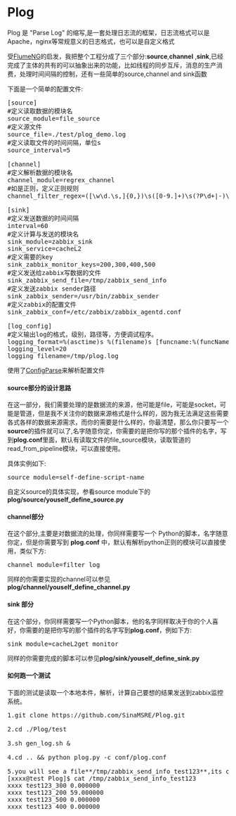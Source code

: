 Plog
====

Plog 是 "Parse Log" 的缩写,是一套处理日志流的框架，日志流格式可以是Apache，nginx等常规意义的日志格式，也可以是自定义格式

受[FlumeNG](http://flume.apache.org/)的启发，我把整个工程分成了三个部分:**source**,**channel** ,**sink**,已经完成了主体的共有的可以抽象出来的功能，比如线程的同步互斥，消息的生产消费，处理时间间隔的控制，还有一些简单的source,channel and sink函数


下面是一个简单的配置文件:
<pre>
[source]
#定义读取数据的模块名
source_module=file_source
#定义源文件
source_file=./test/plog_demo.log
#定义读取文件的时间间隔，单位s
source_interval=5

[channel]
#定义解析数据的模块名
channel_module=regrex_channel
#如是正则，定义正则规则
channel_filter_regex=([\w\d.\s,]{0,})\s([0-9.]+)\s(?P<response_time>\d+|-)\s(\w+)\s\[([^\[\]]+)\s\+\d+\]\s"((?:[^"]|\")+)"\s(?P<response_code>\d{3})\s(\d+|-)\s"((?:[^"]|\")+|-)"\s"(.+|-)"\s"((?:[^"]|\")+)"\s"(.+|-)"$

[sink]
#定义发送数据的时间间隔
interval=60
#定义计算与发送的模块名
sink_module=zabbix_sink
sink_service=cacheL2
#定义需要的key
sink_zabbix_monitor_keys=200,300,400,500
#定义发送给zabbix写数据的文件
sink_zabbix_send_file=/tmp/zabbix_send_info
#定义发送zabbix sender路径
sink_zabbix_sender=/usr/bin/zabbix_sender
#定义zabbix的配置文件
sink_zabbix_conf=/etc/zabbix/zabbix_agentd.conf

[log_config]
#定义输出log的格式，级别，路径等，方便调试程序。
logging_format=%(asctime)s %(filename)s [funcname:%(funcName)s] [line:%(lineno)d] %(levelname)s %(message)s
logging_level=20
logging_filename=/tmp/plog.log
</pre>


使用了[ConfigParse](https://docs.python.org/2/library/configparser.html)来解析配置文件


#### source部分的设计思路

在这一部分，我们需要处理的是数据流的来源，他可能是file，可能是socket，可能是管道，但是我不关注你的数据来源格式是什么样的，因为我无法满足这些需要各式各样的数据来源需求，而你的需要是什么样的，你最清楚，那么你只要写一个**source**的插件就可以了,名字随意你定，你需要的是把你写的那个插件的名字，写到**plog.conf**里面，默认有读取文件的file_source模块，读取管道的read_from_pipeline模块，可以直接使用。

具体实例如下:


<pre>
source_module=self-define-script-name
</pre>
自定义source的具体实现，参看source module下的**plog/source/youself_define_source.py**

#### channel部分
在这个部分,主要是对数据流的处理，你同样需要写一个 Python的脚本，名字随意你定，但是你需要写到 **plog.conf** 中，默认有解析python正则的模块可以直接使用，类似下方:
<pre>
channel_module=filter_log
</pre>
同样的你需要实现的channel可以参见 **plog/channel/youself_define_channel.py**


#### sink 部分
在这个部分，你同样需要写一个Python脚本，他的名字同样取决于你的个人喜好，你需要的是把你写的那个插件的名字写到**plog.conf**，例如下方:
<pre>
sink_module=cacheL2get_monitor
</pre>
同样的你需要完成的脚本可以参见**plog/sink/youself_define_sink.py**


#### 如何跑一个测试
下面的测试是读取一个本地本件，解析，计算自己要想的结果发送到zabbix监控系统。
<pre>
1.git clone https://github.com/SinaMSRE/Plog.git

2.cd ./Plog/test 

3.sh gen_log.sh & 

4.cd .. && python plog.py -c conf/plog.conf

5.you will see a file**/tmp/zabbix_send_info_test123**,its contents like followings:
[xxxx@test Plog]$ cat /tmp/zabbix_send_info_test123
xxxx test123_300 0.000000
xxxx test123_200 59.000000
xxxx test123_500 0.000000
xxxx test123_400 0.000000
</pre>
